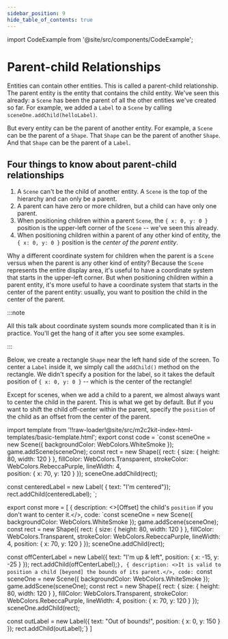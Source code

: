 ```yaml
---
sidebar_position: 9
hide_table_of_contents: true
---
```


import CodeExample from '@site/src/components/CodeExample';

# Parent-child Relationships

Entities can contain other entities. This is called a parent-child relationship. The parent entity is the entity that contains the child entity. We've seen this already: a `Scene` has been the parent of all the other entities we've created so far. For example, we added a `Label` to a `Scene` by calling `sceneOne.addChild(helloLabel)`.

But every entity can be the parent of another entity. For example, a `Scene` can be the parent of a `Shape`. That `Shape` can be the parent of another `Shape`. And that `Shape` can be the parent of a `Label`.

## Four things to know about parent-child relationships

1. A `Scene` can't be the child of another entity. A `Scene` is the top of the hierarchy and can only be a parent.
2. A parent can have zero or more children, but a child can have only one parent.
3. When positioning children within a parent `Scene`, the `{ x: 0, y: 0 }` position is the upper-left corner of the `Scene` -- we've seen this already.
4. When positioning children within a parent of any other kind of entity, the `{ x: 0, y: 0 }` position is the _center of the parent entity_.

Why a different coordinate system for children when the parent is a `Scene` versus when the parent is any other kind of entity? Because the `Scene` represents the entire display area, it's useful to have a coordinate system that starts in the upper-left corner. But when positioning children within a parent entity, it's more useful to have a coordinate system that starts in the center of the parent entity: usually, you want to position the child in the center of the parent.

:::note

All this talk about coordinate system sounds more complicated than it is in practice. You'll get the hang of it after you see some examples.

:::

Below, we create a rectangle `Shape` near the left hand side of the screen. To center a `Label` inside it, we simply call the `addChild()` method on the rectangle. We didn't specify a position for the label, so it takes the default position of `{ x: 0, y: 0 }` -- which is the center of the rectangle!

Except for scenes, when we add a child to a parent, we almost always want to center the child in the parent. This is what we get by default. But if you want to shift the child off-center within the parent, specify the `position` of the child as an offset from the center of the parent.

import template from '!!raw-loader!@site/src/m2c2kit-index-html-templates/basic-template.html';
export const code = `const sceneOne = new Scene({ backgroundColor: WebColors.WhiteSmoke });
game.addScene(sceneOne);
const rect = new Shape({
    rect: { size: { height: 80, width: 120 } },
    fillColor: WebColors.Transparent,
    strokeColor: WebColors.RebeccaPurple,
    lineWidth: 4,    
    position: { x: 70, y: 120 }
});
sceneOne.addChild(rect);
  
const centeredLabel = new Label( { text: "I'm centered"});
rect.addChild(centeredLabel);
`;

export const more = [
{ description: <>[Offset] the child's `position` if you don't want to center it.</>,
code: `const sceneOne = new Scene({ backgroundColor: WebColors.WhiteSmoke });
game.addScene(sceneOne);
const rect = new Shape({
    rect: { size: { height: 80, width: 120 } },
    fillColor: WebColors.Transparent,
    strokeColor: WebColors.RebeccaPurple,
    lineWidth: 4,
    position: { x: 70, y: 120 }
});
sceneOne.addChild(rect);
 
const offCenterLabel = new Label({
    text: "I'm up & left",
    position: { x: -15, y: -25 }
});
rect.addChild(offCenterLabel);`},
{ description: <>It is valid to position a child [beyond] the bounds of its parent.</>,
code: `const sceneOne = new Scene({ backgroundColor: WebColors.WhiteSmoke });
game.addScene(sceneOne);
const rect = new Shape({
    rect: { size: { height: 80, width: 120 } },
    fillColor: WebColors.Transparent,
    strokeColor: WebColors.RebeccaPurple,
    lineWidth: 4,
    position: { x: 70, y: 120 }
});
sceneOne.addChild(rect);
 
const outLabel = new Label({
    text: "Out of bounds!",
    position: { x: 0, y: 150 }
});
rect.addChild(outLabel);`}
]

<CodeExample code={code} more={more} template={template}/>
